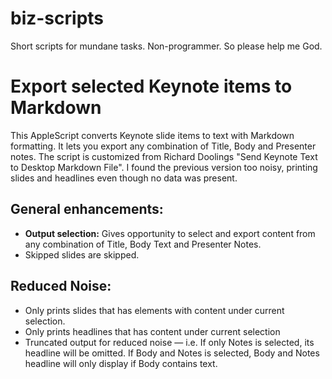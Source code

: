 # biz-scripts
Short scripts for mundane tasks. Non-programmer. So please help me God.

# Export selected Keynote items to Markdown
This AppleScript converts Keynote slide items to text with Markdown formatting. It lets you export any combination of Title, Body and Presenter notes. The script is customized from Richard Doolings "Send Keynote Text to Desktop Markdown File". I found the previous version too noisy, printing slides and headlines even though no data was present.

## General enhancements:
- **Output selection:** Gives opportunity to select and export content from any combination of Title, Body Text and Presenter Notes.
- Skipped slides are skipped.

## Reduced Noise:
- Only prints slides that has elements with content under current selection.
- Only prints headlines that has content under current selection
- Truncated output for reduced noise —  i.e. If only Notes is selected, its headline will be omitted. If Body and Notes is selected, Body and Notes headline will only display if Body contains text.
